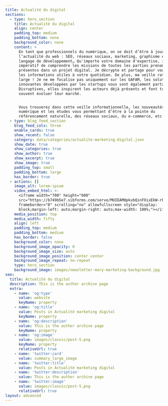 ```yaml
---
title: Actualité du digital
sections:
  - type: hero_section
    title: Actualité du digital
    align: center
    padding_top: medium
    padding_bottom: none
    background_color: none
    content: >
      En tant que professionnels du numérique, on se doit d’être à jours sur
      l’actualité du web : SEO, réseaux sociaux, marketing, graphisme et nouveau
      langage de développement… Qu'importe votre domaine d'expertise, il est
      impératif de comprendre les missions de toutes les parties prenantes
      présentes dans un projet digital. Je décrypte et partage pour vous toutes
      les informations utiles à votre quotidien. De plus, ma veille ratisse
      large ! Je ne me focalise pas uniquement sur les GAFAM, les solutions
      innovantes développées par les startups vous sont également partagées.
      Disruptives, elles inspirent les acteurs déjà présents et font très
      souvent évoluer leur marché.


      Vous trouverez dans cette veille informationnelle, les nouveautés du
      numérique et les études vous permettant d’être à la pointe du
      référencement naturelle, des réseaux sociaux, du e-commerce, etc.
  - type: blog_feed_section
    blog_feed_cols: three
    enable_cards: true
    show_recent: false
    category: data/categories/actualite-marketing-digital.json
    show_date: true
    show_categories: true
    show_author: true
    show_excerpt: true
    show_image: true
    padding_top: small
    padding_bottom: large
    has_border: true
  - actions: []
    image_alt: lorem-ipsum
    video_embed_html: >-
      <iframe width="700" height="600"
      src="https://b749b5e7.sibforms.com/serve/MUIEAM0pkvbQinFOixEkW-rF_LkKDOef_kUfJGtk7R9-UfYGPAJ_DiiVnVBksDThZYDqnmeVL4MnotsgclA_AehybCmA3NKcWHLbbvdkKvG0n34T7OuHuIsL2dj3-o197_s8hEpdP9x5L2dDoMQzA-iDTR8VKjJg43Ng3XjNLA8_kzDtFQqaWLGl0KlowvrzGYQ-eObrny3EASDU"
      frameborder="0" scrolling="no" allowfullscreen style="display:
      block;margin-left: auto;margin-right: auto;max-width: 100%;"></iframe>
    media_position: top
    media_width: fifty
    align: left
    padding_top: medium
    padding_bottom: medium
    has_border: false
    background_color: none
    background_image_opacity: 0
    background_image_size: auto
    background_image_position: center center
    background_image_repeat: no-repeat
    type: hero_section
    background_image: images/newsletter-mary-marketing-background.jpg
seo:
  title: Actualité du digital
  description: This is the author archive page
  extra:
    - name: 'og:type'
      value: website
      keyName: property
    - name: 'og:title'
      value: Posts in Actualité marketing digital
      keyName: property
    - name: 'og:description'
      value: This is the author archive page
      keyName: property
    - name: 'og:image'
      value: images/classic/post-5.png
      keyName: property
      relativeUrl: true
    - name: 'twitter:card'
      value: summary_large_image
    - name: 'twitter:title'
      value: Posts in Actualité marketing digital
    - name: 'twitter:description'
      value: This is the author archive page
    - name: 'twitter:image'
      value: images/classic/post-5.png
      relativeUrl: true
layout: advanced
---
```

